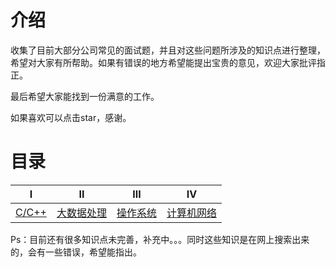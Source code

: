 # 介绍
收集了目前大部分公司常见的面试题，并且对这些问题所涉及的知识点进行整理，希望对大家有所帮助。如果有错误的地方希望能提出宝贵的意见，欢迎大家批评指正。

最后希望大家能找到一份满意的工作。

如果喜欢可以点击star，感谢。
# 目录
|  Ⅰ |Ⅱ |Ⅲ|Ⅳ|
| :---------:  | :---------:  |:---------:  |:---------:  |
| [C/C++](https://github.com/ArchyLi/Review/blob/master/C++.md)|[大数据处理](https://github.com/ArchyLi/Review/blob/master/大数据处理.md)|[操作系统](https://github.com/ArchyLi/Review/blob/master/操作系统.md)|[计算机网络](https://github.com/ArchyLi/Review/blob/master/计算机网络.md)|

Ps：目前还有很多知识点未完善，补充中。。。同时这些知识是在网上搜索出来的，会有一些错误，希望能指出。
